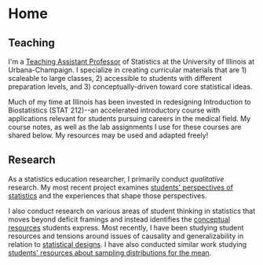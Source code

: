 # Home

## Teaching

I'm a [Teaching Assistant Professor](https://stat.illinois.edu/directory/profile/kfindley) of Statistics at the University of Illinois at Urbana-Champaign. I specialize in creating curricular materials that are 1) scaleable to large classes, 2) accessible to students with different preparation levels, and 3) conceptually-driven toward core statistical ideas.

Much of my time at Illinois has been invested in redesigning Introduction to Biostatistics (STAT 212)--an accelerated introductory course with applications relevant for students pursuing careers in the medical field. My course notes, as well as the lab assignments I use for these courses are shared below. My resources may be used and adapted freely!

## Research

As a statistics education researcher, I primarily conduct _qualitative_ research. My most recent project examines [students' perspectives of statistics](https://icots.info/11/?programme) and the experiences that shape those perspectives.

I also conduct research on various areas of student thinking in statistics that moves beyond deficit framings and instead identifies the [conceptual resources](https://www.tandfonline.com/doi/abs/10.1207/s15327809jls0502_1) students express. Most recently, I have been studying student resources and tensions around issues of causality and generalizability in relation to [statistical designs](https://www.causeweb.org/cause/uscots/uscots21/th-11-understanding-students-thoughts-about-experimental-design). I have also conducted similar work studying [students' resources about sampling distributions for the mean](https://iase-web.org/documents/SERJ/SERJ18(1)_Findley.pdf?1558844313).


